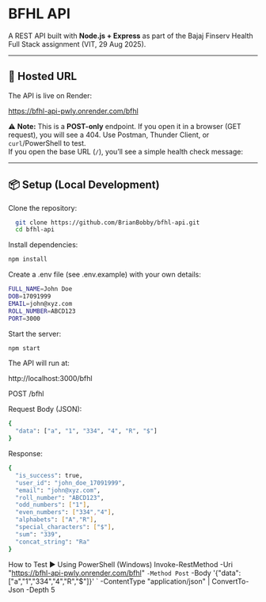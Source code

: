 # BFHL API

A REST API built with **Node.js + Express** as part of the Bajaj Finserv Health Full Stack assignment (VIT, 29 Aug 2025).

---

## 🚀 Hosted URL

The API is live on Render:

https://bfhl-api-pwly.onrender.com/bfhl


⚠️ **Note:** This is a **POST-only** endpoint. If you open it in a browser (GET request), you will see a 404. Use Postman, Thunder Client, or `curl`/PowerShell to test.  
If you open the base URL (`/`), you’ll see a simple health check message:


---

## 📦 Setup (Local Development)

Clone the repository:
```bash
  git clone https://github.com/BrianBobby/bfhl-api.git
  cd bfhl-api
```
Install dependencies:
```bash
npm install
```
Create a .env file (see .env.example) with your own details:
```bash
FULL_NAME=John Doe
DOB=17091999
EMAIL=john@xyz.com
ROLL_NUMBER=ABCD123
PORT=3000
```
Start the server:
```bash
npm start
```
The API will run at:

http://localhost:3000/bfhl

POST /bfhl

Request Body (JSON):
```bash
{
  "data": ["a", "1", "334", "4", "R", "$"]
}
```
Response:
```bash
{
  "is_success": true,
  "user_id": "john_doe_17091999",
  "email": "john@xyz.com",
  "roll_number": "ABCD123",
  "odd_numbers": ["1"],
  "even_numbers": ["334","4"],
  "alphabets": ["A","R"],
  "special_characters": ["$"],
  "sum": "339",
  "concat_string": "Ra"
}
```
How to Test
▶ Using PowerShell (Windows)
Invoke-RestMethod -Uri "https://bfhl-api-pwly.onrender.com/bfhl" `
  -Method Post `
  -Body '{"data":["a","1","334","4","R","$"]}' `
  -ContentType "application/json" | ConvertTo-Json -Depth 5

